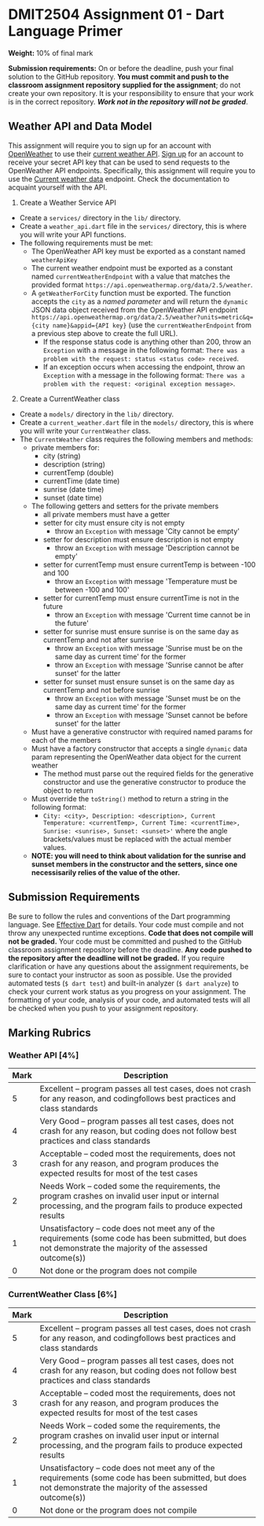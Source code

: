 # DMIT2504 Assignment 01 - Dart Language Primer

**Weight:** 10% of final mark

**Submission requirements:** On or before the deadline, push your final solution to the GitHub repository. **You must commit and push to the classroom assignment repository supplied for the assignment**; do not create your own repository. It is your responsibility to ensure that your work is in the correct repository. **_Work not in the repository will not be graded_**.

## Weather API and Data Model

This assignment will require you to sign up for an account with [OpenWeather](https://openweathermap.org/) to use their [current weather API](https://openweathermap.org/current). [Sign up](https://home.openweathermap.org/users/sign_up) for an account to receive your secret API key that can be used to send requests to the OpenWeather API endpoints. Specifically, this assignment will require you to use the [Current weather data](https://openweathermap.org/current) endpoint. Check the documentation to acquaint yourself with the API.

1. Create a Weather Service API

- Create a `services/` directory in the `lib/` directory.
- Create a `weather_api.dart` file in the `services/` directory, this is where you will write your API
  functions.
- The following requirements must be met:
  - The OpenWeather API key must be exported as a constant named `weatherApiKey`
  - The current weather endpoint must be exported as a constant named `currentWeatherEndpoint` with a value that matches the provided format `https://api.openweathermap.org/data/2.5/weather`.
  - A `getWeatherForCity` function must be exported. The function accepts the `city` as a _named parameter_
    and will return the `dynamic` JSON data object received from the OpenWeather API endpoint `https://api.openweathermap.org/data/2.5/weather?units=metric&q={city name}&appid={API key}` (use the `currentWeatherEndpoint` from a previous step above to create the full URL).
    - If the response status code is anything other than 200, throw an `Exception` with a message in the following format: `There was a problem with the request: status <status code> received`.
    - If an exception occurs when accessing the endpoint, throw an `Exception` with a message in the following format: `There was a problem with the request: <original exception message>`.

2. Create a CurrentWeather class

- Create a `models/` directory in the `lib/` directory.
- Create a `current_weather.dart` file in the `models/` directory, this is where you will write your
  `CurrentWeather` class.
- The `CurrentWeather` class requires the following members and methods:
  - private members for:
    - city (string)
    - description (string)
    - currentTemp (double)
    - currentTime (date time)
    - sunrise (date time)
    - sunset (date time)
  - The following getters and setters for the private members
    - all private members must have a getter
    - setter for city must ensure city is not empty
      - throw an `Exception` with message 'City cannot be empty'
    - setter for description must ensure description is not empty
      - throw an `Exception` with message 'Description cannot be empty'
    - setter for currentTemp must ensure currentTemp is between -100 and 100
      - throw an `Exception` with message 'Temperature must be between -100 and 100'
    - setter for currentTemp must ensure currentTime is not in the future
      - throw an `Exception` with message 'Current time cannot be in the future'
    - setter for sunrise must ensure sunrise is on the same day as currentTemp and not after sunrise
      - throw an `Exception` with message 'Sunrise must be on the same day as current time' for the former
      - throw an `Exception` with message 'Sunrise cannot be after sunset' for the latter
    - setter for sunset must ensure sunset is on the same day as currentTemp and not before sunrise
      - throw an `Exception` with message 'Sunset must be on the same day as current time' for the former
      - throw an `Exception` with message 'Sunset cannot be before sunset' for the latter
  - Must have a generative constructor with required named params for each of the members
  - Must have a factory constructor that accepts a single `dynamic` data param representing the OpenWeather data object for the current weather
    - The method must parse out the required fields for the generative constructor and use the generative constructor to produce the object to return
  - Must override the `toString()` method to return a string in the following format:
    - `City: <city>, Description: <description>, Current Temperature: <currentTemp>, Current Time: <currentTime>, Sunrise: <sunrise>, Sunset: <sunset>'` where the angle brackets/values must be replaced with the actual member values.
  - **NOTE: you will need to think about validation for the sunrise and sunset members in the constructor and the setters, since one necessisarily relies of the value of the other.**

## Submission Requirements

Be sure to follow the rules and conventions of the Dart programming language. See [Effective Dart](https://dart.dev/effective-dart) for details. Your code must compile and not throw any unexpected runtime exceptions. **Code that does not compile will not be graded.** Your code must be committed and pushed to the GitHub classroom assignment repository before the deadline. **Any code pushed to the repository after the deadline will not be graded.** If you require clarification or have any questions about the assignment requirements, be sure to contact your instructor as soon as possible. Use the provided automated tests (`$ dart test`) and built-in analyzer (`$ dart analyze`) to check your current work status as you progress on your assignment. The formatting of your code, analysis of your code, and automated tests will all be checked when you push to your assignment repository.

## Marking Rubrics

### Weather API [4%]

| Mark | Description                                                                                                                                                   |
| ---- | ------------------------------------------------------------------------------------------------------------------------------------------------------------- |
| 5    | Excellent – program passes all test cases, does not crash for any reason, and codingfollows best practices and class standards                                |
| 4    | Very Good – program passes all test cases, does not crash for any reason, but coding does not follow best practices and class standards                       |
| 3    | Acceptable – coded most the requirements, does not crash for any reason, and program produces the expected results for most of the test cases                 |
| 2    | Needs Work – coded some the requirements, the program crashes on invalid user input or internal processing, and the program fails to produce expected results |
| 1    | Unsatisfactory – code does not meet any of the requirements (some code has been submitted, but does not demonstrate the majority of the assessed outcome(s))  |
| 0    | Not done or the program does not compile                                                                                                                      |

### CurrentWeather Class [6%]

| Mark | Description                                                                                                                                                   |
| ---- | ------------------------------------------------------------------------------------------------------------------------------------------------------------- |
| 5    | Excellent – program passes all test cases, does not crash for any reason, and codingfollows best practices and class standards                                |
| 4    | Very Good – program passes all test cases, does not crash for any reason, but coding does not follow best practices and class standards                       |
| 3    | Acceptable – coded most the requirements, does not crash for any reason, and program produces the expected results for most of the test cases                 |
| 2    | Needs Work – coded some the requirements, the program crashes on invalid user input or internal processing, and the program fails to produce expected results |
| 1    | Unsatisfactory – code does not meet any of the requirements (some code has been submitted, but does not demonstrate the majority of the assessed outcome(s))  |
| 0    | Not done or the program does not compile                                                                                                                      |
